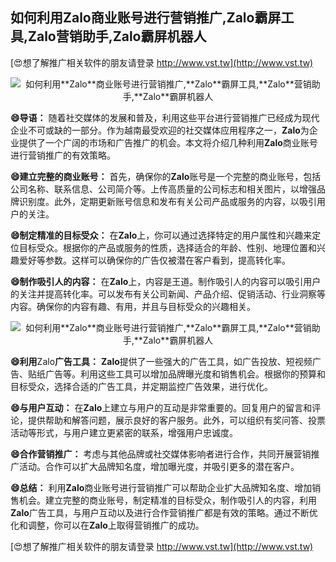 ## **如何利用**Zalo**商业账号进行营销推广,**Zalo**霸屏工具,**Zalo**营销助手,**Zalo**霸屏机器人**

[😍想了解推广相关软件的朋友请登录 http://www.vst.tw](http://www.vst.tw)

 <center><img src="https://vst.tw/MP4/tuiguang/png/6.png" alt="如何利用**Zalo**商业账号进行营销推广,**Zalo**霸屏工具,**Zalo**营销助手,**Zalo**霸屏机器人"></center>

**😄导语：**
随着社交媒体的发展和普及，利用这些平台进行营销推广已经成为现代企业不可或缺的一部分。作为越南最受欢迎的社交媒体应用程序之一，**Zalo**为企业提供了一个广阔的市场和广告推广的机会。本文将介绍几种利用**Zalo**商业账号进行营销推广的有效策略。

**😄建立完整的商业账号：**
首先，确保你的**Zalo**账号是一个完整的商业账号，包括公司名称、联系信息、公司简介等。上传高质量的公司标志和相关图片，以增强品牌识别度。此外，定期更新账号信息和发布有关公司产品或服务的内容，以吸引用户的关注。

**😄制定精准的目标受众：**
在**Zalo**上，你可以通过选择特定的用户属性和兴趣来定位目标受众。根据你的产品或服务的性质，选择适合的年龄、性别、地理位置和兴趣爱好等参数。这样可以确保你的广告仅被潜在客户看到，提高转化率。

**😄制作吸引人的内容：**
在**Zalo**上，内容是王道。制作吸引人的内容可以吸引用户的关注并提高转化率。可以发布有关公司新闻、产品介绍、促销活动、行业洞察等内容。确保你的内容有趣、有用，并且与目标受众的兴趣相关。

 <center><img src="https://vst.tw/MP4/tuiguang/png/6.png" alt="如何利用**Zalo**商业账号进行营销推广,**Zalo**霸屏工具,**Zalo**营销助手,**Zalo**霸屏机器人"></center>

**😄利用**Zalo**广告工具：**
**Zalo**提供了一些强大的广告工具，如广告投放、短视频广告、贴纸广告等。利用这些工具可以增加品牌曝光度和销售机会。根据你的预算和目标受众，选择合适的广告工具，并定期监控广告效果，进行优化。

**😄与用户互动：**
在**Zalo**上建立与用户的互动是非常重要的。回复用户的留言和评论，提供帮助和解答问题，展示良好的客户服务。此外，可以组织有奖问答、投票活动等形式，与用户建立更紧密的联系，增强用户忠诚度。

**😄合作营销推广：**
考虑与其他品牌或社交媒体影响者进行合作，共同开展营销推广活动。合作可以扩大品牌知名度，增加曝光度，并吸引更多的潜在客户。

**😄总结：**
利用**Zalo**商业账号进行营销推广可以帮助企业扩大品牌知名度、增加销售机会。建立完整的商业账号，制定精准的目标受众，制作吸引人的内容，利用**Zalo**广告工具，与用户互动以及进行合作营销推广都是有效的策略。通过不断优化和调整，你可以在**Zalo**上取得营销推广的成功。

[😍想了解推广相关软件的朋友请登录 http://www.vst.tw](http://www.vst.tw)



